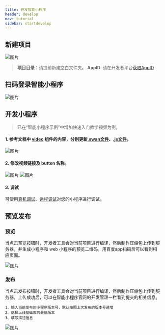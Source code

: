 ```yaml
---
title: 开发智能小程序
header: develop
nav: tutorial
sidebar: startdevelop
---
```


## 新建项目

![图片](../../../img/tutorial/start/start1.gif)

> **项目目录**：请提前新建空白文件夹。
> **AppID**: 请在开发者平台[获取AppID](https://smartprogram.baidu.com/docs/introduction/register_prepare/#获取-AppID)

## 扫码登录智能小程序

![图片](../../../img/tutorial/start/start2.png)

## 开发小程序

> 已在“智能小程序示例”中增加快速入门教学视频为例。

#### 1. 参考文档中 [video](/develop/component/media_video/) 组件的内容，分别更新[.swan文件](/develop/tutorial/dev/)、[.js文件](/develop/tutorial/devjs/)。

![图片](../../../img/tutorial/start/start3.gif)

#### 2. 修改视频链接及 button 名称。 

![图片](../../../img/tutorial/start/start4.png)
![图片](../../../img/tutorial/start/start5.png)


#### 3. 调试

可使用[真机调试](https://smartprogram.baidu.com/docs/develop/devtools/remoterelease/)、[远程调试](https://smartprogram.baidu.com/docs/develop/devtools/remotedebugging/)对您的小程序进行调试。
## 预览发布

### 预览

当点击预览按钮时，开发者工具会对当前项目进行编译，然后制作压缩包上传到服务器，并生成小程序和 web 小程序的预览二维码，用百度app扫码后可以看到相应页面。

![图片](../../../img/tool/工具14.png)

### 发布

当点击发布按钮时，开发者工具会对当前项目进行编译，然后制作压缩包上传到服务器，上传成功后，可以在智能小程序官网的开发管理一栏看到提交的相关信息。

    1、输入当前发布的小程序版本号，默认按照上次发布的版本号递增
    2、选择上线基础库的最低版本
    3、填写描述信息

![图片](../../../img/tool/publish.png)
